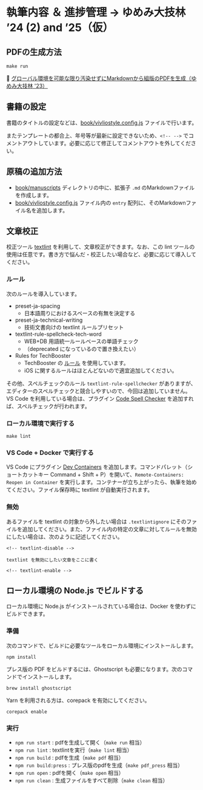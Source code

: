 # 執筆内容 ＆ 進捗管理 → ゆめみ大技林 ’24 (2) and ’25（仮）

## PDFの生成方法

```
make run
```

🔖 [グローバル環境を可能な限り汚染せずにMarkdownから組版のPDFを生成（ゆめみ大技林 '23）](https://zenn.dev/yumemi_inc/articles/afe7745cd62af2)

## 書籍の設定

書籍のタイトルの設定などは、[book/vivliostyle.config.js](book/vivliostyle.config.js) ファイルで行います。

またテンプレートの都合上、年号等が最新に設定できないため、`<!-- -->` でコメントアウトしています。必要に応じて修正してコメントアウトを外してください。

## 原稿の追加方法

* [book/manuscripts](book/manuscripts) ディレクトリの中に、拡張子 `.md` のMarkdownファイルを作成します。
* [book/vivliostyle.config.js](book/vivliostyle.config.js) ファイル内の `entry` 配列に、そのMarkdownファイル名を追加します。

## 文章校正

校正ツール [textlint](https://textlint.github.io/) を利用して、文章校正ができます。なお、この lint ツールの使用は任意です。書き方で悩んだ・校正したい場合など、必要に応じて導入してください。

### ルール

次のルールを導入しています。

* preset-ja-spacing
  * 日本語周りにおけるスペースの有無を決定する
* preset-ja-technical-writing
  * 技術文書向けの textlint ルールプリセット
* textlint-rule-spellcheck-tech-word
  * WEB+DB 用語統一ルールベースの単語チェック
  * （deprecated になっているので置き換えたい）
* Rules for TechBooster
  * TechBooster の [ルール](https://github.com/TechBooster/ReVIEW-Template/tree/master/prh-rules) を使用しています。
  * iOS に関するルールはほとんどないので適宜追加してください。

その他、スペルチェックのルール `textlint-rule-spellchecker` がありますが、エディターのスペルチェックと競合しやすいので、今回は追加していません。VS Code を利用している場合は、プラグイン [Code Spell Checker](https://marketplace.visualstudio.com/items?itemName=streetsidesoftware.code-spell-checker) を追加すれば、スペルチェックが行われます。

### ローカル環境で実行する

```
make lint
```

### VS Code + Docker で実行する

VS Code にプラグイン [Dev Containers](https://marketplace.visualstudio.com/items?itemName=ms-vscode-remote.remote-containers) を追加します。コマンドパレット（ショートカットキー Command + Shift + P）を開いて、`Remote-Containers: Reopen in Container` を実行します。コンテナーが立ち上がったら、執筆を始めてください。ファイル保存時に textlint が自動実行されます。


### 無効

あるファイルを textlint の対象から外したい場合は `.textlintignore` にそのファイルを追加してください。また、ファイル内の特定の文章に対してルールを無効にしたい場合は、次のように記述してください。

```text
<!-- textlint-disable -->

textlint を無効にしたい文章をここに書く

<!-- textlint-enable -->
```

## ローカル環境の Node.js でビルドする

ローカル環境に Node.js がインストールされている場合は、Docker を使わずにビルドできます。

### 準備

次のコマンドで、ビルドに必要なツールをローカル環境にインストールします。

```
npm install
```

プレス版の PDF をビルドするには、Ghostscript も必要になります。次のコマンドでインストールします。

```
brew install ghostscript
```

Yarn を利用される方は、corepack を有効にしてください。

```
corepack enable
```

### 実行

- `npm run start` : pdfを生成して開く（`make run` 相当）
- `npm run lint` : textlintを実行（`make lint` 相当）
- `npm run build` : pdfを生成（`make pdf` 相当）
- `npm run build:press` : プレス版のpdfを生成（`make pdf_press` 相当）
- `npm run open` : pdfを開く（`make open` 相当）
- `npm run clean` : 生成ファイルをすべて削除（`make clean` 相当）
